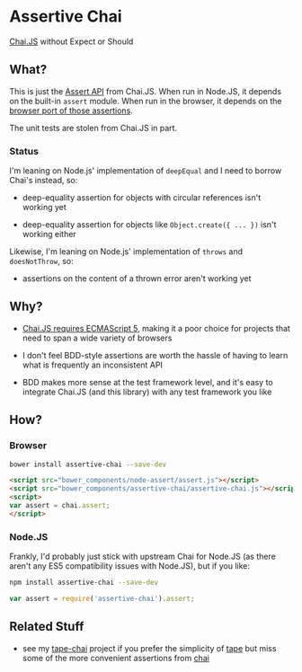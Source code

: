 # Assertive Chai

[Chai.JS](http://chaijs.com/) without Expect or Should

## What?

This is just the [Assert API](http://chaijs.com/api/assert/) from
Chai.JS. When run in Node.JS, it depends on the built-in `assert`
module. When run in the browser, it depends on the [browser port of
those assertions](https://github.com/Jxck/assert).

The unit tests are stolen from Chai.JS in part.

### Status

I'm leaning on Node.js' implementation of `deepEqual` and I need to borrow
Chai's instead, so:

- deep-equality assertion for objects with circular references isn't working yet

- deep-equality assertion for objects like `Object.create({ ... })` isn't working
either

Likewise, I'm leaning on Node.js' implementation of `throws` and `doesNotThrow`,
so:

- assertions on the content of a thrown error aren't working yet


## Why?

- [Chai.JS requires ECMAScript 5](https://github.com/chaijs/chai/issues/117),
  making it a poor choice for projects that need to span a wide variety of
  browsers

- I don't feel BDD-style assertions are worth the hassle of having to
  learn what is frequently an inconsistent API

- BDD makes more sense at the test framework level, and it's easy to
  integrate Chai.JS (and this library) with any test framework you like

## How?

### Browser

```sh
bower install assertive-chai --save-dev
```

```html
<script src="bower_components/node-assert/assert.js"></script>
<script src="bower_components/assertive-chai/assertive-chai.js"></script>
<script>
var assert = chai.assert;
</script>
```

### Node.JS

Frankly, I'd probably just stick with upstream Chai for Node.JS (as there
aren't any ES5 compatibility issues with Node.JS), but if you like:

```sh
npm install assertive-chai --save-dev
```

```javascript
var assert = require('assertive-chai').assert;
```

## Related Stuff

- see my [tape-chai](https://github.com/jokeyrhyme/tape-chai.js) project if you
  prefer the simplicity of [tape](https://github.com/substack/tape) but miss
  some of the more convenient assertions from [chai](http://chaijs.com/)
